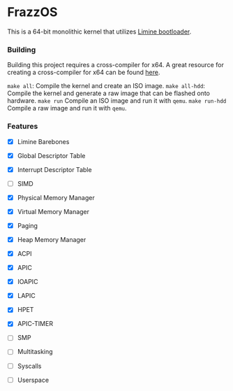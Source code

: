 # FrazzOS
This is a 64-bit monolithic kernel that utilizes [Limine bootloader](https://github.com/limine-bootloader/limine).

### Building
Building this project requires a cross-compiler for x64. A great resource for creating a cross-compiler for x64 can be found [here](https://wiki.osdev.org/GCC_Cross-Compiler).

```make all```: Compile the kernel and create an ISO image.
```make all-hdd```: Compile the kernel and generate a raw image that can be flashed onto hardware.
```make run``` Compile an ISO image and run it with ```qemu```.
```make run-hdd``` Compile a raw image and run it with ```qemu```.

### Features
- [X] Limine Barebones
- [X] Global Descriptor Table
- [X] Interrupt Descriptor Table
- [ ] SIMD
- [X] Physical Memory Manager
- [X] Virtual Memory Manager
- [X] Paging
- [X] Heap Memory Manager
- [X] ACPI
- [X] APIC
- [X] IOAPIC
- [X] LAPIC
- [X] HPET
- [X] APIC-TIMER
- [ ] SMP
- [ ] Multitasking
- [ ] Syscalls
- [ ] Userspace


